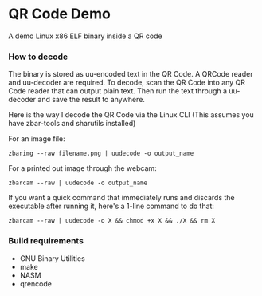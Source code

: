 # QR Code Demo
 A demo Linux x86 ELF binary inside a QR code



### How to decode
 The binary is stored as uu-encoded text in the QR Code.  A QRCode reader and uu-decoder are required.
 To decode, scan the QR Code into any QR Code reader that can output plain text.  Then run the text through a uu-decoder and save the result to anywhere.

 Here is the way I decode the QR Code via the Linux CLI (This assumes you have zbar-tools and sharutils installed)

For an image file:
```
zbarimg --raw filename.png | uudecode -o output_name
```
For a printed out image through the webcam:
```
zbarcam --raw | uudecode -o output_name
```

If you want a quick command that immediately runs and discards the executable after running it, here's a 1-line command to do that:
```
zbarcam --raw | uudecode -o X && chmod +x X && ./X && rm X
```

### Build requirements
 - GNU Binary Utilities
 - make
 - NASM
 - qrencode

